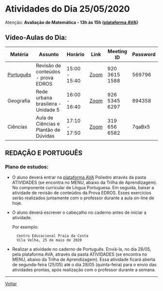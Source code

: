 # Atividades do Dia 25/05/2020

Atenção: **Avaliação de Matemática - 13h às 15h ([plataforma AVA])**

## Vídeo-Aulas do Dia:

| Matéria | Assunto |Horário | Link | Meeting ID | Password |
|---------|---------|--------|------|------------|----------|
| [Português](#redação-e-português) | Revisão de conteúdos - prova EDROS | 15:00 - 15:40 | [Zoom](https://zoom.us/j/97579986883?pwd=UWlkSGpmSmRUOU9UUW41RG9BMjlNUT09) | 920 3615 1588 | 569796 |
| Geografia | Rede urbana brasileira - Unidade 5 | 16:00 - 16:40 | [Zoom](https://zoom.us/j/92036151588?pwd=dGNRSzF2Q01TTzk4SkF2N3ozN3A2Zz09) | 926 5345 6297 | 894358 |
| Ciências | Aula de Ciências e Plantão de Dúvidas | 17:10 - 17:50 | [Zoom](https://zoom.us/j/3196566582?pwd=cFNUb3BrREpzanpQV2toZ09RbjFnUT09) | 319 656 6582 | 7qaBx5 | 

## REDAÇÃO E PORTUGUÊS

### Plano de estudos:

* O aluno deverá entrar na [plataforma AVA] Poliedro através da pasta ATIVIDADES (se encontra no MENU, abaixo da Trilha de Aprendizagem). No componente curricular de Língua Portuguesa. Em seguida, baixar a atividade de revisão de conteúdos da Prova EDROS. Esses exercícios serão realizados juntamente com o professor durante a aula on-line de hoje.

* O aluno deverá escrever o cabeçalho no caderno antes de iniciar a atividade.

  Por exemplo:

        Centro Educacional Praia da Costa
        Vila Velha, 25 de maio de 2020

* Realizar a atividade no caderno de Português. Enviá-la, no dia 28/05, pela plataforma AVA, através da pasta ATIVIDADES (se encontra no MENU, abaixo da Trilha de Aprendizagem). Essa atividade ficará aberta de segunda-feira (25/05) até o dia 28/05 (quinta-feira) para o envio das atividades prontas, após realização com o professor durante a semana.

---
[Voltar](index.md)


[plataforma AVA]: https://poliedro-ava.azurewebsites.net
